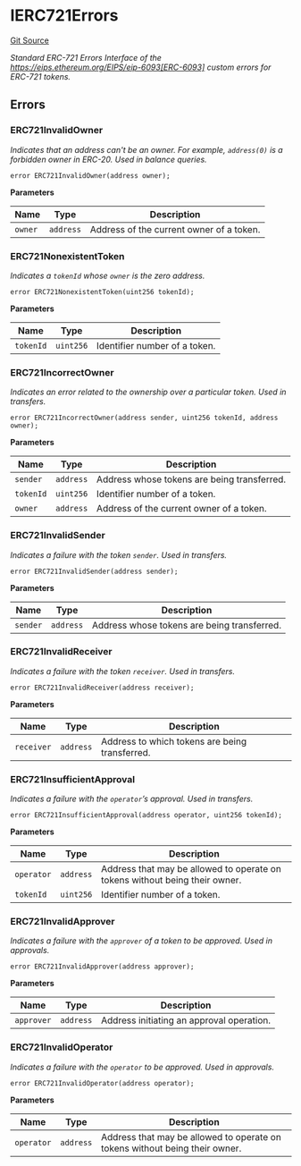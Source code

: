 # IERC721Errors
[Git Source](https://github.com//Team3dVidyaGames/Contracts/blob/cb1733471b1d4daa24a16e671f78159e22669528/src/contracts/flattened/flattened_TCGInventory.sol)

*Standard ERC-721 Errors
Interface of the https://eips.ethereum.org/EIPS/eip-6093[ERC-6093] custom errors for ERC-721 tokens.*


## Errors
### ERC721InvalidOwner
*Indicates that an address can't be an owner. For example, `address(0)` is a forbidden owner in ERC-20.
Used in balance queries.*


```solidity
error ERC721InvalidOwner(address owner);
```

**Parameters**

|Name|Type|Description|
|----|----|-----------|
|`owner`|`address`|Address of the current owner of a token.|

### ERC721NonexistentToken
*Indicates a `tokenId` whose `owner` is the zero address.*


```solidity
error ERC721NonexistentToken(uint256 tokenId);
```

**Parameters**

|Name|Type|Description|
|----|----|-----------|
|`tokenId`|`uint256`|Identifier number of a token.|

### ERC721IncorrectOwner
*Indicates an error related to the ownership over a particular token. Used in transfers.*


```solidity
error ERC721IncorrectOwner(address sender, uint256 tokenId, address owner);
```

**Parameters**

|Name|Type|Description|
|----|----|-----------|
|`sender`|`address`|Address whose tokens are being transferred.|
|`tokenId`|`uint256`|Identifier number of a token.|
|`owner`|`address`|Address of the current owner of a token.|

### ERC721InvalidSender
*Indicates a failure with the token `sender`. Used in transfers.*


```solidity
error ERC721InvalidSender(address sender);
```

**Parameters**

|Name|Type|Description|
|----|----|-----------|
|`sender`|`address`|Address whose tokens are being transferred.|

### ERC721InvalidReceiver
*Indicates a failure with the token `receiver`. Used in transfers.*


```solidity
error ERC721InvalidReceiver(address receiver);
```

**Parameters**

|Name|Type|Description|
|----|----|-----------|
|`receiver`|`address`|Address to which tokens are being transferred.|

### ERC721InsufficientApproval
*Indicates a failure with the `operator`’s approval. Used in transfers.*


```solidity
error ERC721InsufficientApproval(address operator, uint256 tokenId);
```

**Parameters**

|Name|Type|Description|
|----|----|-----------|
|`operator`|`address`|Address that may be allowed to operate on tokens without being their owner.|
|`tokenId`|`uint256`|Identifier number of a token.|

### ERC721InvalidApprover
*Indicates a failure with the `approver` of a token to be approved. Used in approvals.*


```solidity
error ERC721InvalidApprover(address approver);
```

**Parameters**

|Name|Type|Description|
|----|----|-----------|
|`approver`|`address`|Address initiating an approval operation.|

### ERC721InvalidOperator
*Indicates a failure with the `operator` to be approved. Used in approvals.*


```solidity
error ERC721InvalidOperator(address operator);
```

**Parameters**

|Name|Type|Description|
|----|----|-----------|
|`operator`|`address`|Address that may be allowed to operate on tokens without being their owner.|

